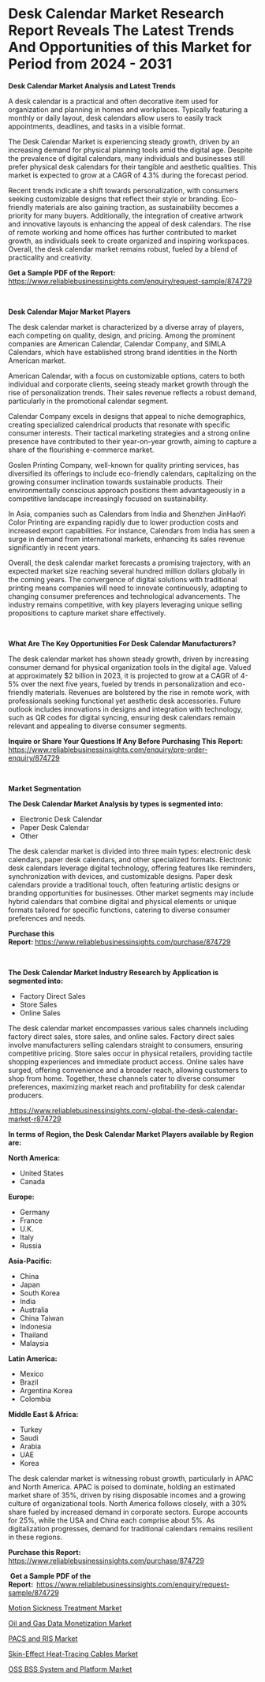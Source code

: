 <p><h1>Desk Calendar Market Research Report Reveals The Latest Trends And Opportunities of this Market for Period from 2024 - 2031</h1></p><p><strong>Desk Calendar Market Analysis and Latest Trends</strong></p>
<p><p>A desk calendar is a practical and often decorative item used for organization and planning in homes and workplaces. Typically featuring a monthly or daily layout, desk calendars allow users to easily track appointments, deadlines, and tasks in a visible format. </p><p>The Desk Calendar Market is experiencing steady growth, driven by an increasing demand for physical planning tools amid the digital age. Despite the prevalence of digital calendars, many individuals and businesses still prefer physical desk calendars for their tangible and aesthetic qualities. This market is expected to grow at a CAGR of 4.3% during the forecast period.</p><p>Recent trends indicate a shift towards personalization, with consumers seeking customizable designs that reflect their style or branding. Eco-friendly materials are also gaining traction, as sustainability becomes a priority for many buyers. Additionally, the integration of creative artwork and innovative layouts is enhancing the appeal of desk calendars. The rise of remote working and home offices has further contributed to market growth, as individuals seek to create organized and inspiring workspaces. Overall, the desk calendar market remains robust, fueled by a blend of practicality and creativity.</p></p>
<p><strong>Get a Sample PDF of the Report:&nbsp;</strong> <a href="https://www.reliablebusinessinsights.com/enquiry/request-sample/874729">https://www.reliablebusinessinsights.com/enquiry/request-sample/874729</a></p>
<p>&nbsp;</p>
<p><strong>Desk Calendar Major Market Players</strong></p>
<p><p>The desk calendar market is characterized by a diverse array of players, each competing on quality, design, and pricing. Among the prominent companies are American Calendar, Calendar Company, and SIMLA Calendars, which have established strong brand identities in the North American market. </p><p>American Calendar, with a focus on customizable options, caters to both individual and corporate clients, seeing steady market growth through the rise of personalization trends. Their sales revenue reflects a robust demand, particularly in the promotional calendar segment.</p><p>Calendar Company excels in designs that appeal to niche demographics, creating specialized calendrical products that resonate with specific consumer interests. Their tactical marketing strategies and a strong online presence have contributed to their year-on-year growth, aiming to capture a share of the flourishing e-commerce market.</p><p>Goslen Printing Company, well-known for quality printing services, has diversified its offerings to include eco-friendly calendars, capitalizing on the growing consumer inclination towards sustainable products. Their environmentally conscious approach positions them advantageously in a competitive landscape increasingly focused on sustainability.</p><p>In Asia, companies such as Calendars from India and Shenzhen JinHaoYi Color Printing are expanding rapidly due to lower production costs and increased export capabilities. For instance, Calendars from India has seen a surge in demand from international markets, enhancing its sales revenue significantly in recent years.</p><p>Overall, the desk calendar market forecasts a promising trajectory, with an expected market size reaching several hundred million dollars globally in the coming years. The convergence of digital solutions with traditional printing means companies will need to innovate continuously, adapting to changing consumer preferences and technological advancements. The industry remains competitive, with key players leveraging unique selling propositions to capture market share effectively.</p></p>
<p>&nbsp;</p>
<p><strong>What Are The Key Opportunities For Desk Calendar Manufacturers?</strong></p>
<p><p>The desk calendar market has shown steady growth, driven by increasing consumer demand for physical organization tools in the digital age. Valued at approximately $2 billion in 2023, it is projected to grow at a CAGR of 4-5% over the next five years, fueled by trends in personalization and eco-friendly materials. Revenues are bolstered by the rise in remote work, with professionals seeking functional yet aesthetic desk accessories. Future outlook includes innovations in designs and integration with technology, such as QR codes for digital syncing, ensuring desk calendars remain relevant and appealing to diverse consumer segments.</p></p>
<p><strong>Inquire or Share Your Questions If Any Before Purchasing This Report:</strong> <a href="https://www.reliablebusinessinsights.com/enquiry/pre-order-enquiry/874729">https://www.reliablebusinessinsights.com/enquiry/pre-order-enquiry/874729</a></p>
<p>&nbsp;</p>
<p><strong>Market Segmentation</strong></p>
<p><strong>The Desk Calendar Market Analysis by types is segmented into:</strong></p>
<p><ul><li>Electronic Desk Calendar</li><li>Paper Desk Calendar</li><li>Other</li></ul></p>
<p><p>The desk calendar market is divided into three main types: electronic desk calendars, paper desk calendars, and other specialized formats. Electronic desk calendars leverage digital technology, offering features like reminders, synchronization with devices, and customizable designs. Paper desk calendars provide a traditional touch, often featuring artistic designs or branding opportunities for businesses. Other market segments may include hybrid calendars that combine digital and physical elements or unique formats tailored for specific functions, catering to diverse consumer preferences and needs.</p></p>
<p><strong>Purchase this Report:&nbsp;</strong><a href="https://www.reliablebusinessinsights.com/purchase/874729">https://www.reliablebusinessinsights.com/purchase/874729</a></p>
<p>&nbsp;</p>
<p><strong>The Desk Calendar Market Industry Research by Application is segmented into:</strong></p>
<p><ul><li>Factory Direct Sales</li><li>Store Sales</li><li>Online Sales</li></ul></p>
<p><p>The desk calendar market encompasses various sales channels including factory direct sales, store sales, and online sales. Factory direct sales involve manufacturers selling calendars straight to consumers, ensuring competitive pricing. Store sales occur in physical retailers, providing tactile shopping experiences and immediate product access. Online sales have surged, offering convenience and a broader reach, allowing customers to shop from home. Together, these channels cater to diverse consumer preferences, maximizing market reach and profitability for desk calendar producers.</p></p>
<p><a href="https://www.reliablebusinessinsights.com/-global-the-desk-calendar-market-r874729">&nbsp;https://www.reliablebusinessinsights.com/-global-the-desk-calendar-market-r874729</a></p>
<p><strong>In terms of Region, the Desk Calendar Market Players available by Region are:</strong></p>
<p>
    <p> <strong> North America: </strong>
        <ul>
            <li>United States</li>
            <li>Canada</li>
        </ul>
        </p> 
    <p> <strong> Europe: </strong>
        <ul>
            <li>Germany</li>
            <li>France</li>
            <li>U.K.</li>
            <li>Italy</li>
            <li>Russia</li>
        </ul>
        </p> 
    <p> <strong> Asia-Pacific: </strong>
        <ul>
            <li>China</li>
            <li>Japan</li>
            <li>South Korea</li>
            <li>India</li>
            <li>Australia</li>
            <li>China Taiwan</li>
            <li>Indonesia</li>
            <li>Thailand</li>
            <li>Malaysia</li>
        </ul>
        </p> 
    <p> <strong> Latin America: </strong>
        <ul>
            <li>Mexico</li>
            <li>Brazil</li>
            <li>Argentina Korea</li>
            <li>Colombia</li>
        </ul>
        </p> 
    <p> <strong> Middle East & Africa: </strong>
        <ul>
            <li>Turkey</li>
            <li>Saudi</li>
            <li>Arabia</li>
            <li>UAE</li>
            <li>Korea</li>
        </ul>
    </p>
    </p>
<p><p>The desk calendar market is witnessing robust growth, particularly in APAC and North America. APAC is poised to dominate, holding an estimated market share of 35%, driven by rising disposable incomes and a growing culture of organizational tools. North America follows closely, with a 30% share fueled by increased demand in corporate sectors. Europe accounts for 25%, while the USA and China each comprise about 5%. As digitalization progresses, demand for traditional calendars remains resilient in these regions.</p></p>
<p><strong>Purchase this Report: </strong><a href="https://www.reliablebusinessinsights.com/purchase/874729">https://www.reliablebusinessinsights.com/purchase/874729</a></p>
<p>&nbsp;<strong>Get a Sample PDF of the Report:&nbsp;&nbsp;</strong><a href="https://www.reliablebusinessinsights.com/enquiry/request-sample/874729">https://www.reliablebusinessinsights.com/enquiry/request-sample/874729</a></p>
<p><strong></strong></p>
<p><p><a href="https://www.linkedin.com/pulse/navigating-motion-sickness-treatment-market-expert-analysis-forecast-ovlqf?trackingId=WqfHSDMDTQWYjQHzL%2B9Oag%3D%3D">Motion Sickness Treatment Market</a></p><p><a href="https://www.linkedin.com/pulse/global-oil-gas-data-monetization-market-focus-application-end-use-hjnuf?trackingId=NjD8JUH7Q02cw5zNMl0jkg%3D%3D">Oil and Gas Data Monetization Market</a></p><p><a href="https://www.linkedin.com/pulse/exploring-pacs-ris-market-dynamics-global-trends-future-growth-ayttf?trackingId=azkAxFyv3ouUcKWB8RdKXg%3D%3D">PACS and RIS Market</a></p><p><a href="https://medium.com/@diegomoen/skin-effect-heat-tracing-cables-market-forecasts-market-trends-and-impact-analysis-2024-2031-5cfe9519a7d9">Skin-Effect Heat-Tracing Cables Market</a></p><p><a href="https://www.linkedin.com/pulse/oss-bss-system-platform-market-share-size-trends-industry-analysis-t4sff?trackingId=DQMfYBFFRNyTQcyPeXMMnA%3D%3D">OSS BSS System and Platform Market</a></p></p>